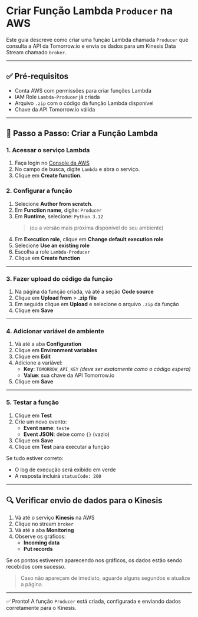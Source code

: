 
# Criar Função Lambda `Producer` na AWS

Este guia descreve como criar uma função Lambda chamada `Producer` que consulta a API da Tomorrow.io e envia os dados para um Kinesis Data Stream chamado `broker`.

---

## ✅ Pré-requisitos

- Conta AWS com permissões para criar funções Lambda
- IAM Role `Lambda-Producer` já criada
- Arquivo `.zip` com o código da função Lambda disponível
- Chave da API Tomorrow.io válida

---

## 🔹 Passo a Passo: Criar a Função Lambda

### 1. Acessar o serviço Lambda

1. Faça login no [Console da AWS](https://console.aws.amazon.com/)
2. No campo de busca, digite `Lambda` e abra o serviço.
3. Clique em **Create function**.

### 2. Configurar a função

1. Selecione **Author from scratch**.
2. Em **Function name**, digite: `Producer`
3. Em **Runtime**, selecione: `Python 3.12`  
   > (ou a versão mais próxima disponível do seu ambiente)
4. Em **Execution role**, clique em **Change default execution role**
5. Selecione **Use an existing role**
6. Escolha a role `Lambda-Producer`
7. Clique em **Create function**

---

### 3. Fazer upload do código da função

1. Na página da função criada, vá até a seção **Code source**
2. Clique em **Upload from** > **.zip file**
3. Em seguida clique em **Upload** e selecione o arquivo `.zip` da função
4. Clique em **Save**

---

### 4. Adicionar variável de ambiente

1. Vá até a aba **Configuration**
2. Clique em **Environment variables**
3. Clique em **Edit**
4. Adicione a variável:
   - **Key**: `TOMORROW_API_KEY` *(deve ser exatamente como o código espera)*
   - **Value**: sua chave da API Tomorrow.io
5. Clique em **Save**

---

### 5. Testar a função

1. Clique em **Test**
2. Crie um novo evento:
   - **Event name**: `teste`
   - **Event JSON**: deixe como `{}` (vazio)
3. Clique em **Save**
4. Clique em **Test** para executar a função

Se tudo estiver correto:
- O log de execução será exibido em verde
- A resposta incluirá `statusCode: 200`

---

## 🔍 Verificar envio de dados para o Kinesis

1. Vá até o serviço **Kinesis** na AWS
2. Clique no stream `broker`
3. Vá até a aba **Monitoring**
4. Observe os gráficos:
   - **Incoming data**
   - **Put records**

Se os pontos estiverem aparecendo nos gráficos, os dados estão sendo recebidos com sucesso.

> Caso não apareçam de imediato, aguarde alguns segundos e atualize a página.

---

✅ Pronto! A função `Producer` está criada, configurada e enviando dados corretamente para o Kinesis.
